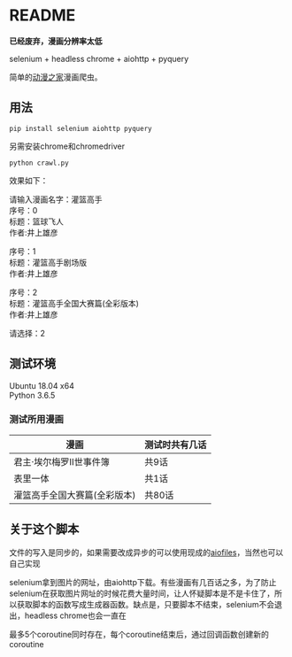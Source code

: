 # README

**已经废弃，漫画分辨率太低**

selenium + headless chrome + aiohttp + pyquery

简单的[动漫之家](https://manhua.dmzj.com/)漫画爬虫。  

## 用法

`pip install selenium aiohttp pyquery`

另需安装chrome和chromedriver

`python crawl.py`

效果如下：

请输入漫画名字：灌篮高手  
序号：0  
标题：篮球飞人  
作者:井上雄彦  

序号：1  
标题：灌篮高手剧场版  
作者:井上雄彦  

序号：2  
标题：灌篮高手全国大赛篇(全彩版本)  
作者:井上雄彦  

请选择：2  

## 测试环境

Ubuntu 18.04 x64  
Python 3.6.5  

### 测试所用漫画

漫画                           | 测试时共有几话
-------------------------------|---------------
君主·埃尔梅罗Ⅱ世事件簿        | 共9话
表里一体                       | 共1话
灌篮高手全国大赛篇(全彩版本)   | 共80话 

## 关于这个脚本

文件的写入是同步的，如果需要改成异步的可以使用现成的[aiofiles](https://github.com/Tinche/aiofiles)，当然也可以自己实现

selenium拿到图片的网址，由aiohttp下载。有些漫画有几百话之多，为了防止selenium在获取图片网址的时候花费大量时间，让人怀疑脚本是不是卡住了，所以获取脚本的函数写成生成器函数。缺点是，只要脚本不结束，selenium不会退出，headless chrome也会一直在

最多5个coroutine同时存在，每个coroutine结束后，通过回调函数创建新的coroutine